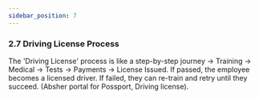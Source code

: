```yaml
---
sidebar_position: 7
---
```

### 2.7 Driving License Process

The 'Driving License' process is like a step-by-step journey → Training → Medical → Tests → Payments → License Issued.
If passed, the employee becomes a licensed driver. If failed, they can re-train and retry until they succeed. (Absher portal for Possport, Driving license).